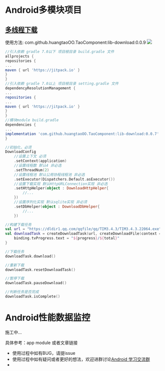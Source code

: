 # Android多模块项目

## [多线程下载](https://blog.csdn.net/tao_789456/article/details/128457971)
使用方法:
com.github.huangtaoOO.TaoComponent:lib-download:0.0.9
[![](https://jitpack.io/v/huangtaoOO/TaoComponent.svg)](https://jitpack.io/#huangtaoOO/TaoComponent)

```gradle
//引入依赖 gradle 7.0以下 项目根目录 build.gradle 文件
allprojects {
repositories {
...
maven { url 'https://jitpack.io' }
}
}
//引入依赖 gradle 7.0以上 项目根目录 setting.gradle 文件
dependencyResolutionManagement {
...
repositories {
...
maven { url 'https://jitpack.io' }
}
}
//模块module build.gradle
dependencies {
...
implementation 'com.github.huangtaoOO.TaoComponent:lib-download:0.0.7'
}
```

```kotlin
//初始化，必须
DownloadConfig
    //设置上下文 必须
    .setContext(application)
    //设置线程数 默认4 非必选
    .setThreadNum(2)
    //设置线程池 默认公用协程线程池 非必选
    .setExecutor(Dispatchers.Default.asExecutor())
    //设置下载实现 默认HttpURLConnection实现 非必选
    .setHttpHelper(object : DownloadHttpHelper{
        //...
    })
    //设置序列化实现 默认sqlite实现 非必须
    .setDbHelper(object : DownloadDbHelper{
        //...
    })

//构建下载任务
val url = "https://dldir1.qq.com/qqfile/qq/TIM3.4.3/TIM3.4.3.22064.exe"
val downloadTask = createDownloadTask(url, createDownloadFile(context = this, url)) { progress, total ->
    binding.tvProgress.text = "${progress}/${total}"
}

//下载任务
downloadTask.download()

//重新下载
downloadTask.resetDownloadTask()

//暂停下载
downloadTask.pauseDownload()

//判断任务是否完成
downloadTask.isComplete()
```

# Android性能数据监控
施工中...


具体参考：app module 或者文章链接

- 使用过程中如有BUG，请提issue
- 使用过程中如有疑问或者更好的想法，欢迎进群讨论[Android 学习交流群](https://jq.qq.com/?_wv=1027&k=QmvEoGKM)
- 